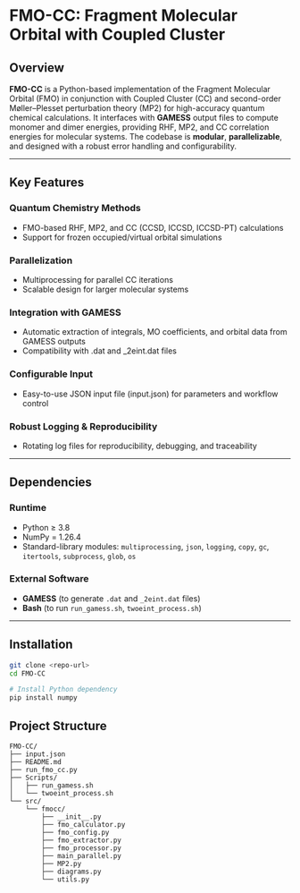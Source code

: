 # FMO-CC: Fragment Molecular Orbital with Coupled Cluster

## Overview

**FMO-CC** is a Python-based implementation of the Fragment Molecular Orbital (FMO) in conjunction with Coupled Cluster (CC) and second-order 
Møller–Plesset perturbation theory (MP2) for high-accuracy quantum chemical calculations. It interfaces with **GAMESS** output files to compute 
monomer and dimer energies, providing RHF, MP2, and CC correlation energies for molecular systems. The codebase is **modular**, **parallelizable**, 
and designed with a robust error handling and configurability.

---

## Key Features

### **Quantum Chemistry Methods**
 - FMO-based RHF, MP2, and CC (CCSD, ICCSD, ICCSD-PT) calculations
 - Support for frozen occupied/virtual orbital simulations

### **Parallelization**
 - Multiprocessing for parallel CC iterations
 - Scalable design for larger molecular systems

### **Integration with GAMESS**
 - Automatic extraction of integrals, MO coefficients, and orbital data from GAMESS outputs
 - Compatibility with .dat and _2eint.dat files

### **Configurable Input**
 - Easy-to-use JSON input file (input.json) for parameters and workflow control

### **Robust Logging & Reproducibility**
 - Rotating log files for reproducibility, debugging, and traceability

---

## Dependencies

### Runtime

 - Python ≥ 3.8  
 - NumPy = 1.26.4  
 - Standard-library modules: `multiprocessing`, `json`, `logging`, `copy`, `gc`, `itertools`, `subprocess`, `glob`, `os`

### External Software

 - **GAMESS** (to generate `.dat` and `_2eint.dat` files)
 - **Bash** (to run `run_gamess.sh`, `twoeint_process.sh`)

---

## Installation

```bash
git clone <repo-url>
cd FMO-CC

# Install Python dependency
pip install numpy
```

## Project Structure

```text
FMO-CC/
├── input.json
├── README.md
├── run_fmo_cc.py
├── Scripts/
│   ├── run_gamess.sh
│   └── twoeint_process.sh
└── src/
    └── fmocc/
        ├── __init__.py
        ├── fmo_calculator.py
        ├── fmo_config.py
        ├── fmo_extractor.py
        ├── fmo_processor.py
        ├── main_parallel.py
        ├── MP2.py
        ├── diagrams.py
        └── utils.py
```